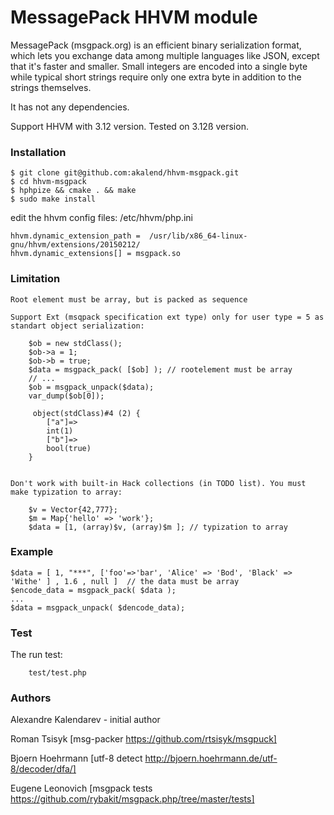 # MessagePack HHVM module 

MessagePack (msgpack.org) is an efficient binary serialization format, which lets you exchange data among multiple languages like JSON, except that it's faster and smaller. Small integers are encoded into a single byte while typical short strings require only one extra byte in addition to the strings themselves.

It has not any dependencies.  

Support HHVM with 3.12 version. Tested on 3.12ß version.

### Installation

	
	$ git clone git@github.com:akalend/hhvm-msgpack.git
	$ cd hhvm-msgpack
	$ hphpize && cmake . && make
	$ sudo make install

edit the hhvm config files: /etc/hhvm/php.ini 

	hhvm.dynamic_extension_path =  /usr/lib/x86_64-linux-gnu/hhvm/extensions/20150212/
	hhvm.dynamic_extensions[] = msgpack.so

### Limitation
	
	Root element must be array, but is packed as sequence

	Support Ext (msqpack specification ext type) only for user type = 5 as standart object serialization:

		$ob = new stdClass();
		$ob->a = 1;
		$ob->b = true;
		$data = msgpack_pack( [$ob] ); // rootelement must be array
  		// ...
  		$ob = msgpack_unpack($data);
  		var_dump($ob[0]);

		 object(stdClass)#4 (2) {
		    ["a"]=>
		    int(1)
		    ["b"]=>
		    bool(true)
		}


	Don't work with built-in Hack collections (in TODO list). You must make typization to array:

		$v = Vector{42,777};
		$m = Map{'hello' => 'work'};
		$data = [1, (array)$v, (array)$m ]; // typization to array


### Example

	$data = [ 1, "***", ['foo'=>'bar', 'Alice' => 'Bod', 'Black' => 'Withe' ] , 1.6 , null ]  // the data must be array
	$encode_data = msgpack_pack( $data );
	...
	$data = msgpack_unpack( $dencode_data);

### Test

The run test: 

		test/test.php


### Authors

Alexandre Kalendarev - initial author

Roman Tsisyk [msg-packer https://github.com/rtsisyk/msgpuck]

Bjoern Hoehrmann [utf-8 detect  http://bjoern.hoehrmann.de/utf-8/decoder/dfa/] 

Eugene Leonovich [msgpack tests https://github.com/rybakit/msgpack.php/tree/master/tests]

